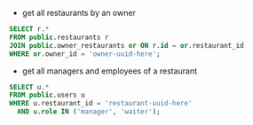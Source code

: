 - get all restaurants by an owner

```sql
SELECT r.*
FROM public.restaurants r
JOIN public.owner_restaurants or ON r.id = or.restaurant_id
WHERE or.owner_id = 'owner-uuid-here';
```

- get all managers and employees of a restaurant

```sql
SELECT u.*
FROM public.users u
WHERE u.restaurant_id = 'restaurant-uuid-here'
  AND u.role IN ('manager', 'waiter');
```
